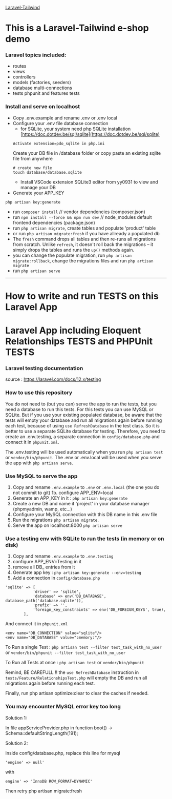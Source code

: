 [Laravel-Tailwind](https://gitlab.com/mathiasappelmans/laravel-tailwind)

# This is a Laravel-Tailwind e-shop demo

### Laravel topics included:

- routes
- views 
- controllers
- models (factories, seeders)
- database multi-connections
- tests phpunit and features tests

### Install and serve on localhost

* Copy .env.example and rename .env or .env local
* Configure your .env file database connection
    * for SQLite, your system need php SQLite installation
    [https://doc.dotdev.be/sql/sqlite](https://doc.dotdev.be/sql/sqlite)
    ```
    Activate extension=pdo_sqlite in php.ini
    ```
    Create your DB file in /database folder or copy paste an existing sqlite file from anywhere
    ```
    # create new file
    touch database/database.sqlite
    ```
    * Install VSCode extension SQLite3 editor from yy0931 to view and manage your DB
* Generate your APP_KEY
```
php artisan key:generate
```
- run `composer install` // vendor dependencies (composer.json)
- run `npm install --force && npm run dev` // node_modules default frontend dependencies (package.json)
- run `php artisan migrate`, create tables and populate 'product' table
- or run `php artisan migrate:fresh` if you have allready a populated db
- The `fresh` command drops all tables and then re-runs all migrations from scratch. Unlike `refresh`, it doesn't roll back the migrations – it simply drops the tables and runs the `up()` methods again.
- you can change the populate migration, run `php artisan migrate:rollback`, change the migrations files and run `php artisan migrate`
- run `php artisan serve` 

---

# How to write and run TESTS on this Laravel App

# Laravel App including Eloquent Relationships TESTS and PHPUnit TESTS

### Laravel testing documentation

source : https://laravel.com/docs/12.x/testing

### How to use this repository
You do not need to (but you can) serve the app to run the tests, but you need a database to run this tests.
For this tests you can use MySQL or SQLite.
But if you use your existing populated database, be aware that the tests will empty your database and run all migrations again before running each test, because of using `use RefreshDatabase` in the test class.
So it is better to use a separate SQLite database for testing.
Therefore, you need to create an .env.testing, a separate connection in `config/database.php` and connect it in `phpunit.xml`.

The .env.testing will be used automatically when you run `php artisan test` or `vendor/bin/phpunit`.
The .env or .env.local will be used when you serve the app with `php artisan serve`.

### Use MySQL to serve the app
1. Copy and rename `.env.example` to `.env` or `.env.local` (the one you do not commit to git)
1b. configure APP_ENV=local
2. Generate an APP_KEY in it : `php artisan key:generate`
3. Create a new DB and name it 'project' in your database manager (phpmyadmin, wamp, etc...)
4. Configure your MySQL connection with this DB name in this .env file 
5. Run the migrations `php artisan migrate`.
6. Serve the app on localhost:8000 `php artisan serve`

### Use a testing env with SQLite to run the tests (in memory or on disk)
1. Copy and rename `.env.example` to `.env.testing`
2. configure APP_ENV=Testing in it
3. remove all DB_ entries from it
4. Generate app key : `php artisan key:generate --env=testing`
5. Add a connection in `config/database.php`
```
'sqlite' => [
            'driver' => 'sqlite',
            'database' => env('DB_DATABASE', database_path('database.sqlite')),
            'prefix' => '',
            'foreign_key_constraints' => env('DB_FOREIGN_KEYS', true),
        ],
```
And connect it in `phpunit.xml`
```
<env name="DB_CONNECTION" value="sqlite"/>
<env name="DB_DATABASE" value=":memory:"/>
```

To Run a single Test : `php artisan test --filter test_task_with_no_user` or `vendor/bin/phpunit --filter test_task_with_no_user`

To Run all Tests at once : `php artisan test` or `vendor/bin/phpunit`

Remind, BE CAREFULL !! the `use RefreshDatabase` instruction in `tests/Feature/RelationshipsTest.php` will empty the DB and run all migrations again before running each test.

Finally, run 
	php artisan optimize:clear
 to clear the caches if needed.

### You may encounter MySQL error key too long

Solution 1:

In file appServiceProvider.php in function boot() ->   Schema::defaultStringLength(191);

Solution 2:

Inside config/database.php, replace this line for mysql

```'engine' => null'```

with

```engine' => 'InnoDB ROW_FORMAT=DYNAMIC'```

Then retry    php artisan migrate:fresh





